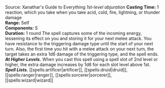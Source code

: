 Source: Xanathar's Guide to Everything
*1st-level abjuration*
**Casting Time:** 1 reaction, which you take when you take acid, cold, fire, lightning, or thunder damage  
**Range:** Self  
**Components:** S  
**Duration:** 1 round
The spell captures some of the incoming energy, lessening its effect on you and storing it for your next melee attack. You have resistance to the triggering damage type until the start of your next turn. Also, the first time you hit with a melee attack on your next turn, the target takes an extra 1d6 damage of the triggering type, and the spell ends.
***At Higher Levels.*** When you cast this spell using a spell slot of 2nd level or higher, the extra damage increases by 1d6 for each slot level above 1st.
***Spell Lists.*** [[spells:artificer|artificer]], [[spells:druid|druid]], [[spells:ranger|ranger]], [[spells:sorcerer|sorcerer]], [[spells:wizard|wizard]]